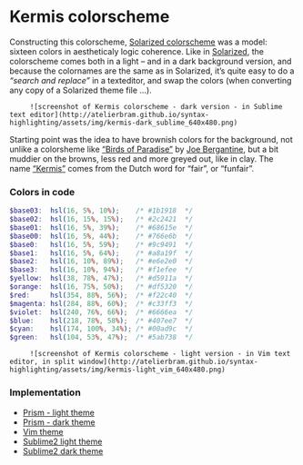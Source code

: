 Kermis colorscheme
==================

Constructing this colorscheme, [Solarized colorscheme](http://ethanschoonover.com/solarized) was a model: sixteen colors in aestheticaly logic coherence. Like in [Solarized](https://github.com/altercation/solarized/), the colorscheme comes both in a light &#8211; and in a dark background version, and because the colornames are the same as in Solarized, it&#8217;s quite easy to do a _&#8220;search and replace&#8221;_ in a texteditor, and swap the colors (when converting any copy of a Solarized theme file &hellip;).

         ![screenshot of Kermis colorscheme - dark version - in Sublime text editor](http://atelierbram.github.io/syntax-highlighting/assets/img/kermis-dark_sublime_640x480.png) 

Starting point was the idea to have brownish colors for the background, not unlike a colorsheme like [&#8220;Birds of Paradise&#8221;](http://joebergantine.com/projects/color-schemes/birds-of-paradise/) by [Joe Bergantine](http://joebergantine.com/), but a bit muddier on the browns, less red and more greyed out, like in clay. The name [&#8220;Kermis&#8221;](http://en.wikipedia.org/wiki/Kermesse_(festival)) comes from the Dutch word for &#8220;fair&#8221;, or &#8220;funfair&#8221;.

### Colors in code

```scss
$base03:  hsl(16, 5%, 10%);    /* #1b1918  */
$base02:  hsl(16, 15%, 15%);   /* #2c2421  */
$base01:  hsl(16, 5%, 39%);    /* #68615e  */
$base00:  hsl(16, 5%, 44%);    /* #766e6b  */
$base0:   hsl(16, 5%, 59%);    /* #9c9491  */
$base1:   hsl(16, 5%, 64%);    /* #a8a19f  */
$base2:   hsl(16, 10%, 89%);   /* #e6e2e0  */
$base3:   hsl(16, 10%, 94%);   /* #f1efee  */
$yellow:  hsl(38, 78%, 47%);   /* #d5911a  */
$orange:  hsl(16, 75%, 50%);   /* #df5320  */
$red:     hsl(354, 88%, 56%);  /* #f22c40  */
$magenta: hsl(284, 88%, 60%);  /* #c33ff3  */
$violet:  hsl(240, 76%, 66%);  /* #6666ea  */
$blue:    hsl(218, 78%, 58%);  /* #407ee7  */
$cyan:    hsl(174, 100%, 34%); /* #00ad9c  */
$green:   hsl(104, 53%, 47%);  /* #5ab738  */
```


         ![screenshot of Kermis colorscheme - light version - in Vim text editor, in split window](http://atelierbram.github.io/syntax-highlighting/assets/img/kermis-light_vim_640x480.png)


### Implementation
*   [Prism - light theme](http://atelierbram.github.io/syntax-highlighting/assets/css/prism/prism-kermis-light.css)
*   [Prism - dark theme](http://atelierbram.github.io/syntax-highlighting/assets/css/prism/prism-kermis-dark.css)
*   [Vim theme](http://atelierbram.github.io/syntax-highlighting/vim/colors/kermis.vim)
*   [Sublime2 light theme](http://atelierbram.github.io/syntax-highlighting/kermis/kermis-light.tmTheme)
*   [Sublime2 dark theme](http://atelierbram.github.io/syntax-highlighting/kermis/kermis-dark.tmTheme)

